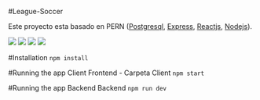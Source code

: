 #League-Soccer

Este proyecto esta basado en PERN ([Postgresql](https://www.postgresql.org/http:// "Postgresql"), [Express](https://expressjs.com/es/ "Express"), [Reactjs](https://es.reactjs.org/ "Reactjs"), [Nodejs](https://nodejs.org/en/ "Nodejs")).

![](https://upload.wikimedia.org/wikipedia/commons/thumb/2/29/Postgresql_elephant.svg/120px-Postgresql_elephant.svg.png) ![](https://upload.wikimedia.org/wikipedia/commons/6/64/Expressjs.png)
![](https://www.prakalpana.com/wp-content/uploads/2020/10/react.png)
![](https://upload.wikimedia.org/wikipedia/commons/thumb/d/d9/Node.js_logo.svg/500px-Node.js_logo.svg.png)

#Installation
`npm install`

#Running the app Client
Frontend - Carpeta Client
`npm start`

#Running the app Backend
Backend
`npm run dev`
